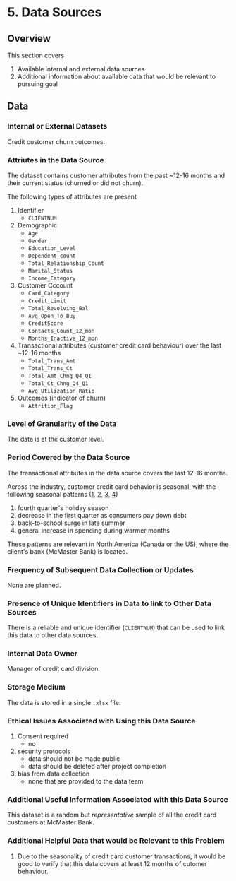 # 5. Data Sources

## Overview

This section covers

1. Available internal and external data sources
2. Additional information about available data that would be relevant to pursuing goal

## Data

### Internal or External Datasets

Credit customer churn outcomes.

### Attriutes in the Data Source

The dataset contains customer attributes from the past ~12-16 months and their current status (churned or did not churn).

The following types of attributes are present

1. Identifier
   - `CLIENTNUM`
2. Demographic
   - `Age`
   - `Gender`
   - `Education_Level`
   - `Dependent_count`
   - `Total_Relationship_Count`
   - `Marital_Status`
   - `Income_Category`
2. Customer Cccount
   - `Card_Category`
   - `Credit_Limit`
   - `Total_Revolving_Bal`
   - `Avg_Open_To_Buy`
   - `CreditScore`
   - `Contacts_Count_12_mon`
   - `Months_Inactive_12_mon`
3. Transactional attributes (customer credit card behaviour) over the last ~12-16 months
   - `Total_Trans_Amt`
   - `Total_Trans_Ct`
   - `Total_Amt_Chng_Q4_Q1`
   - `Total_Ct_Chng_Q4_Q1`
   - `Avg_Utilization_Ratio`
4. Outcomes (indicator of churn)
   - `Attrition_Flag`

### Level of Granularity of the Data

The data is at the customer level.

### Period Covered by the Data Source

The transactional attributes in the data source covers the last 12-16 months.

Across the industry, customer credit card behavior is seasonal, with the following seasonal patterns ([1](https://www.rbc.com/en/thought-leadership/economics/featured-insights/rbc-consumer-spending-tracker/), [2](https://www.consumerfinance.gov/about-us/blog/aggregate-credit-card-borrowing-exhibits-end-year-seasonal-patterns-which-vary-across-different-sets-consumers/), [3](https://libertystreeteconomics.newyorkfed.org/2021/11/credit-card-trends-begin-to-normalize-after-pandemic-paydown/), [4](https://www.experian.com/blogs/insights/holiday-consumer-credit-card-spending/#:~:text=Tis%27%20the%20season%20for%20hefty%20consumer%20credit%20card%20spending%20%2D%20Experian%20Insights.))

1. fourth quarter's holiday season
2. decrease in the first quarter as consumers pay down debt
3. back-to-school surge in late summer
4. general increase in spending during warmer months

These patterns are relevant in North America (Canada or the US), where the client's bank (McMaster Bank) is located.

### Frequency of Subsequent Data Collection or Updates

None are planned.

### Presence of Unique Identifiers in Data to link to Other Data Sources

There is a reliable and unique identifier (`CLIENTNUM`) that can be used to link this data to other data sources.

### Internal Data Owner

Manager of credit card division.

### Storage Medium

The data is stored in a single `.xlsx` file.

### Ethical Issues Associated with Using this Data Source

1. Consent required
   - no
2. security protocols
   - data should not be made public
   - data should be deleted after project completion
3. bias from data collection
   - none that are provided to the data team

### Additional Useful Information Associated with this Data Source

This dataset is a random but *representative* sample of all the credit card customers at McMaster Bank.

### Additional Helpful Data that would be Relevant to this Problem

1. Due to the seasonality of credit card customer transactions, it would be good to verify that this data covers at least 12 months of cutomer behaviour.
